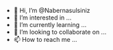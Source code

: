 - 👋 Hi, I’m @Nabernasulsiniz
- 👀 I’m interested in ...
- 🌱 I’m currently learning ...
- 💞️ I’m looking to collaborate on ...
- 📫 How to reach me ...

<!---
Nabernasulsiniz/Nabernasulsiniz is a ✨ special ✨ repository because its `README.md` (this file) appears on your GitHub profile.
You can click the Preview link to take a look at your changes.
--->
